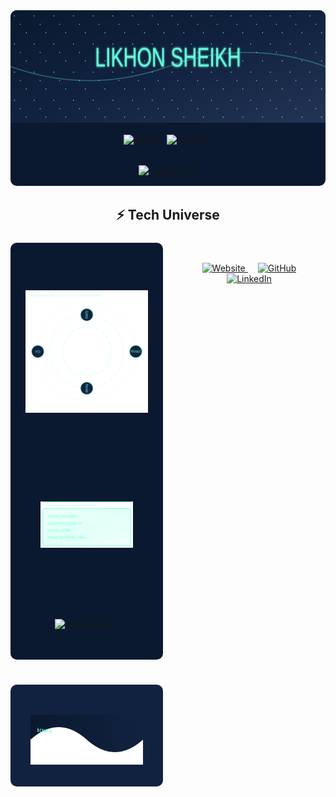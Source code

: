 <div align="center">
  <!-- Hero Section -->
  <div style="background: #0a192f; border-radius: 10px; overflow: hidden; margin-bottom: 2rem;">
    <img src="https://raw.githubusercontent.com/likhonsheikh54/likhonsheikh54/main/cosmic-header.svg" alt="Header" width="100%" height="180">
    <div style="padding: 1rem; display: flex; gap: 0.75rem; justify-content: center; flex-wrap: wrap;">
      <img src="https://img.shields.io/badge/STATUS-CODING%20DREAMS-64ffda?style=for-the-badge" alt="Status">
      <img src="https://img.shields.io/badge/BASE-AUSTIN%20TX-64ffda?style=for-the-badge" alt="Location">
    </div>
    <div style="margin: 1rem auto; max-width: 450px;">
      <img src="https://readme-typing-svg.herokuapp.com?font=JetBrains+Mono&size=22&duration=3000&pause=1000&color=64FFDA&center=true&vCenter=true&width=435&lines=Full+Stack+Developer;Cloud+Architect;Open+Source+Contributor" alt="Typing SVG">
    </div>
  </div>

  <!-- Tech Universe -->
  <h2>⚡ Tech Universe</h2>
  <div style="display: grid; grid-template-columns: repeat(2, 1fr); gap: 1rem; margin: 1.5rem auto; max-width: 1200px;">
    <div style="background: #0a192f; border-radius: 10px; padding: 1.5rem;">
      <img src="https://raw.githubusercontent.com/likhonsheikh54/likhonsheikh54/main/tech-orbital.svg" alt="Tech Stack" width="100%" height="300" style="object-fit: contain;">
    <div style="background: #0a192f; border-radius: 10px; padding: 1.5rem;">
      <img src="https://raw.githubusercontent.com/likhonsheikh54/likhonsheikh54/main/hologram-profile.svg" alt="Hologram Profile" width="100%" height="200" style="object-fit: contain;">
    </div>
    <div style="background: #0a192f; border-radius: 10px; padding: 1.5rem;">
      <img src="https://komarev.com/ghpvc/?username=likhonsheikh54&color=64ffda&style=flat-square" alt="Profile Views">
    </div>
  </div>

  <!-- Social Links -->
  <div style="margin: 2rem auto; max-width: 1200px;">
    <a href="https://likhonsheikh.com" style="margin: 0 0.5rem;">
      <img src="https://img.shields.io/badge/Website-likhonsheikh.com-64ffda?style=for-the-badge&logo=google-chrome" alt="Website">
    </a>
    <a href="https://github.com/likhonsheikh54" style="margin: 0 0.5rem;">
      <img src="https://img.shields.io/badge/GitHub-likhonsheikh54-64ffda?style=for-the-badge&logo=github" alt="GitHub">
    </a>
    <a href="https://linkedin.com/in/likhonsheikh" style="margin: 0 0.5rem;">
      <img src="https://img.shields.io/badge/LinkedIn-Likhon%20Sheikh-64ffda?style=for-the-badge&logo=linkedin" alt="LinkedIn">
    </a>
  </div>

  <!-- Footer -->
  <div style="background: #112240; border-radius: 10px; padding: 2rem; margin: 1.5rem auto; max-width: 1200px;">
    <img src="https://raw.githubusercontent.com/likhonsheikh54/likhonsheikh54/main/header-wave.svg" alt="Footer Wave" width="100%" height="80" style="margin-top: 1rem;">
  </div>
</div>
